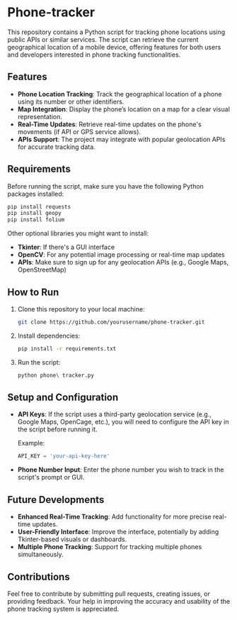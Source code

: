 # Phone-tracker

This repository contains a Python script for tracking phone locations using public APIs or similar services. The script can retrieve the current geographical location of a mobile device, offering features for both users and developers interested in phone tracking functionalities.

## Features

- **Phone Location Tracking**: Track the geographical location of a phone using its number or other identifiers.
- **Map Integration**: Display the phone’s location on a map for a clear visual representation.
- **Real-Time Updates**: Retrieve real-time updates on the phone's movements (if API or GPS service allows).
- **APIs Support**: The project may integrate with popular geolocation APIs for accurate tracking data.
  
## Requirements

Before running the script, make sure you have the following Python packages installed:

```bash
pip install requests
pip install geopy
pip install folium
```

Other optional libraries you might want to install:
- **Tkinter**: If there's a GUI interface
- **OpenCV**: For any potential image processing or real-time map updates
- **APIs**: Make sure to sign up for any geolocation APIs (e.g., Google Maps, OpenStreetMap)

## How to Run

1. Clone this repository to your local machine:
   ```bash
   git clone https://github.com/yourusername/phone-tracker.git
   ```
2. Install dependencies:
   ```bash
   pip install -r requirements.txt
   ```
3. Run the script:
   ```bash
   python phone\ tracker.py
   ```

## Setup and Configuration

- **API Keys**: If the script uses a third-party geolocation service (e.g., Google Maps, OpenCage, etc.), you will need to configure the API key in the script before running it.
  
  Example:
  ```python
  API_KEY = 'your-api-key-here'
  ```

- **Phone Number Input**: Enter the phone number you wish to track in the script's prompt or GUI.

## Future Developments

- **Enhanced Real-Time Tracking**: Add functionality for more precise real-time updates.
- **User-Friendly Interface**: Improve the interface, potentially by adding Tkinter-based visuals or dashboards.
- **Multiple Phone Tracking**: Support for tracking multiple phones simultaneously.
  
## Contributions

Feel free to contribute by submitting pull requests, creating issues, or providing feedback. Your help in improving the accuracy and usability of the phone tracking system is appreciated.

